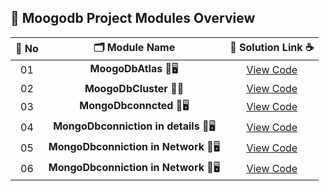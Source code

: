 ## 🧩 Moogodb Project Modules Overview

| 🔢 **No** | 🗂️ **Module Name**                | 🔗 **Solution Link** ☕ |
|:--------:|:----------------------------------:|:----------------------:|
| 01       | **MoogoDbAtlas** 🎨🖥️                  | [View Code](https://github.com/Sangram03/Hackthons-Ideas-used/blob/main/DataBase/MoogoDb/CreateNewMoogoDbAtlas.md) |
| 02       | **MoogoDbCluster** 🧠🔧                    | [View Code](https://github.com/Sangram03/Hackthons-Ideas-used/blob/main/DataBase/MoogoDb/CreateNewMoogoDbCluster.md) |
| 03       | **MongoDbconncted** 🎨🖥️                  | [View Code](https://github.com/Sangram03/Hackthons-Ideas-used/blob/main/DataBase/MoogoDb/MongoDbconncted.md) |
| 04       | **MongoDbconniction in details** 🎨🖥️                  | [View Code](https://github.com/Sangram03/Hackthons-Ideas-used/blob/main/DataBase/MoogoDb/MoogobdAtlasconnectionInDetails.md) |
| 05       | **MongoDbconniction in Network** 🎨🖥️                  | [View Code](https://github.com/Sangram03/Hackthons-Ideas-used/blob/main/DataBase/MoogoDb/CreateNetWorkportal.md) |
| 06       | **MongoDbconniction in Network** 🎨🖥️                  | [View Code](https://github.com/Sangram03/Hackthons-Ideas-used/blob/main/DataBase/MoogoDb/MongoDbEvent.md) |
